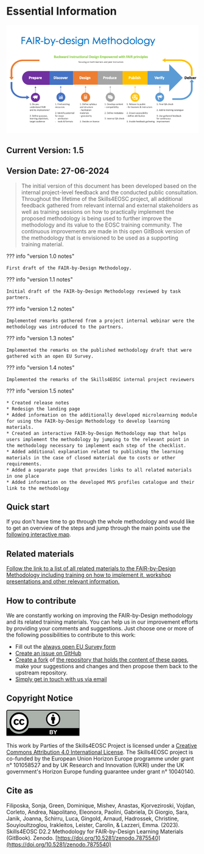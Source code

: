 # Essential Information

![FAIR-by-Design Methodology](./attachments/methodology.png)

## Current Version: 1.5

## Version Date: 27-06-2024

> The initial version of this document has been developed based on the internal project-level feedback and the conducted public consultation.  Throughout the lifetime of the Skills4EOSC project, all additional feedback gathered from relevant internal and external stakeholders as well as training sessions on how to practically implement the proposed methodology is being used to further improve the methodology and its value to the EOSC training community. The continuous improvements are made in this open GitBook version of the methodology that is envisioned to be used as a supporting training material.

??? info "version 1.0 notes"

    First draft of the FAIR-by-Design Methodology.

??? info "version 1.1 notes"

    Initial draft of the FAIR-by-Design Methodology reviewed by task partners.

??? info "version 1.2 notes"

    Implemented remarks gathered from a project internal webinar were the methodology was introduced to the partners.

??? info "version 1.3 notes"

    Implemented the remarks on the published methodology draft that were gathered with an open EU Survey. 

??? info "version 1.4 notes"

    Implemented the remarks of the Skills4EOSC internal project reviewers

??? info "version 1.5 notes"

    * Created release notes
    * Redesign the landing page
    * Added information on the additionally developed microlearning module for using the FAIR-by-Design Methodology to develop learning materials. 
    * Created an interactive FAIR-by-Design Methodology map that helps users implement the methodology by jumping to the relevant point in the methodology necessary to implement each step of the checklist.
    * Added additional explanation related to publishing the learning materials in the case of closed material due to costs or other requirements.
    * Added a separate page that provides links to all related materials in one place
    * Added information on the developed MVS profiles catalogue and their link to the methodology

## Quick start

If you don't have time to go through the whole methodology and would like to get an overview of the steps and jump through the main points use the [following interactive map](./imagemap.md).

## Related materials

[Follow the link to a list of all related materials to the FAIR-by-Design Methodology including training on how to implement it, workshop presentations and other relevant information.](./related_materials.md) 

## How to contribute

We are constantly working on improving the FAIR-by-Design methodology and its related training materials. You can help us in our improvement efforts by providing your comments and suggestions. Just choose one or more of the following possibilities to contribute to this work:

* Fill out the [always open EU Survey form](https://ec.europa.eu/eusurvey/runner/FAIR-by-Design_Open_Survey)
* [Create an issue on GitHub](https://github.com/FAIR-by-Design-Methodology/FAIR-by-Design_Book/issues)
* [Create a fork](https://docs.github.com/en/pull-requests/collaborating-with-pull-requests/working-with-forks/fork-a-repo) of [the repository that holds the content of these pages](https://github.com/FAIR-by-Design-Methodology/FAIR-by-Design_Book), make your suggestions and changes and then propose them back to the upstream repository.
* [Simply get in touch with us via email](mailto:sonja.filiposka@finki.ukim.mk)


## Copyright Notice

![CC-BY 4.0 license logo](./attachments/CC-BY_large.png)

This work by Parties of the Skills4EOSC Project is licensed under a [Creative Commons Attribution 4.0 International License](http://creativecommons.org/licenses/by/4.0/). The Skills4EOSC project is co-funded by the European Union Horizon Europe programme under grant n° 101058527 and by UK Research and Innovation (UKRI) under the UK government's Horizon Europe funding guarantee under grant n° 10040140.


## Cite as
Filiposka, Sonja, Green, Dominique, Mishev, Anastas, Kjorveziroski, Vojdan, Corleto, Andrea, Napolitano, Eleonora, Paolini, Gabriela, Di Giorgio, Sara, Janik, Joanna, Schirru, Luca, Gingold, Arnaud, Hadrossek, Christine, Souyioultzoglou, Irakleitos, Leister, Carolin, & Lazzeri, Emma. (2023). Skills4EOSC D2.2 Methodology for FAIR-by-Design Learning Materials (GitBook). Zenodo. [https://doi.org/10.5281/zenodo.7875540](https://doi.org/10.5281/zenodo.7875540)
